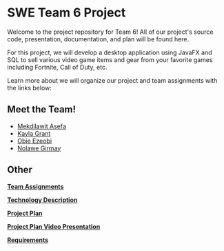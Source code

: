# SWE Team 6 Project

Welcome to the project repository for Team 6! All of our project's source code, presentation, documentation, and plan will be found here. 

For this project, we will develop a desktop application using JavaFX and SQL to sell various video game items and gear from your favorite games including Fortnite, Call of Duty, etc.

Learn more about we will organize our project and team assignments with the links below:

## Meet the Team!

* [Mekdilawit Asefa](https://github.com/masefa11/swe3313Project/blob/main/Mekdilawit-Asefa-Resume.md)
* [Kayla Grant](https://github.com/masefa11/swe3313Project/blob/main/Kayla-Grant-Resume.md)
* [Obie Ezeobi](https://github.com/masefa11/swe3313Project/blob/main/Obie-Ezeobi-Resume.md)
* [Nolawe Girmay](https://github.com/masefa11/swe3313Project/blob/main/Nolawe-Girmay-Resume.md)

## Other 
**[Team Assignments](https://github.com/masefa11/swe3313Project/blob/main/Team-Assignments.md)**

**[Technology Description](https://github.com/masefa11/swe3313Project/blob/main/Technology-Description.md)**

**[Project Plan](https://github.com/masefa11/swe3313Project/blob/main/Project-Plan/Project-Plan.md)**

**[Project Plan Video Presentation](https://github.com/masefa11/swe3313Project/blob/main/Video-Presentations/Project-Plan-Video.md)**

**[Requirements](https://github.com/masefa11/swe3313Project/blob/main/Requirements/Requirements-Introduction.md)**
